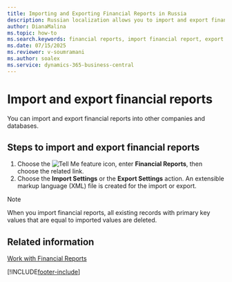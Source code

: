 ```yaml
---
title: Importing and Exporting Financial Reports in Russia
description: Russian localization allows you to import and export financial reports between companies and databases.
author: DianaMalina
ms.topic: how-to
ms.search.keywords: financial reports, import financial report, export financial report, Russia
ms.date: 07/15/2025
ms.reviewer: v-soumramani
ms.author: soalex
ms.service: dynamics-365-business-central
---
```


# Import and export financial reports

You can import and export financial reports into other companies and databases.

## Steps to import and export financial reports

1. Choose the ![Tell Me feature](../../media/ui-search/search_small.png "Tell me what you want to do") icon, enter **Financial Reports**, then choose the related link.
1. Choose the **Import Settings** or the **Export Settings** action. An extensible markup language (XML) file is created for the import or export.

> [!NOTE]
> When you import financial reports, all existing records with primary key values that are equal to imported values are deleted.

## Related information

[Work with Financial Reports](How-to-Work-with-Account-Schedules.md)  

[!INCLUDE[footer-include](../../includes/footer-banner.md)]
